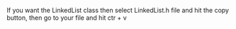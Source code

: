 If you want the LinkedList class then select LinkedList.h file and hit the copy button, then go to your file and hit ctr + v
